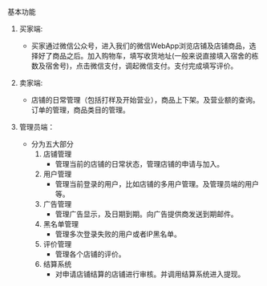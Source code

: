 基本功能

1. 买家端:

   - 买家通过微信公众号，进入我们的微信WebApp浏览店铺及店铺商品，选择好了商品之后。加入购物车，填写收货地址(一般来说直接填入宿舍的栋数及宿舍号)，点击微信支付，调起微信支付。支付完成填写评价。

2. 卖家端:

   - 店铺的日常管理（包括打样及开始营业），商品上下架。及营业额的查询。订单的管理，商品类目的管理。

3. 管理员端：
   - 分为五大部分
     1. 店铺管理
        - 管理当前的店铺的日常状态，管理店铺的申请与加入。
     2. 用户管理
        - 管理当前登录的用户，比如店铺的多用户管理。及管理员端的用户等。
     3. 广告管理
        - 管理广告显示，及日期到期。向广告提供商发送到期邮件。
     4. 黑名单管理
        - 管理多次登录失败的用户或者IP黑名单。
     5. 评价管理
        - 管理各个店铺的评价。
     6. 结算系统
        - 对申请店铺结算的店铺进行审核。并调用结算系统进入提现。
